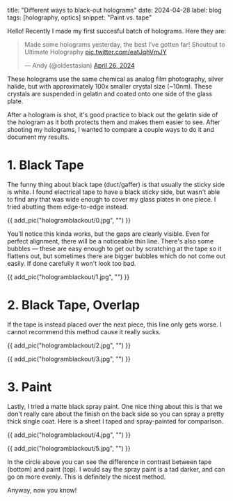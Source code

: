 title: "Different ways to black-out holograms"
date: 2024-04-28
label: blog
tags: [holography, optics]
snippet: "Paint vs. tape"

Hello! Recently I made my first succesful batch of holograms. Here they are:

<blockquote class="twitter-tweet tw-align-center" data-media-max-width="560"><p lang="en" dir="ltr">Made some holograms yesterday, the best I’ve gotten far! Shoutout to Ultimate Holography <a href="https://t.co/eatJqhVmJY">pic.twitter.com/eatJqhVmJY</a></p>&mdash; Andy (@oldestasian) <a href="https://twitter.com/oldestasian/status/1784001625549332548?ref_src=twsrc%5Etfw">April 26, 2024</a></blockquote> <script async src="https://platform.twitter.com/widgets.js" charset="utf-8"></script>

These holograms use the same chemical as analog film photography, silver halide, but with approximately 100x smaller crystal size (~10nm). These crystals are suspended in gelatin and coated onto one side of the glass plate. 

After a hologram is shot, it's good practice to black out the gelatin side of the hologram as it both protects them and makes them easier to see. After shooting my holograms, I wanted to compare a couple ways to do it and document my results.

# 1. Black Tape

The funny thing about black tape (duct/gaffer) is that usually the sticky side is white. I found electrical tape to have a black sticky side, but wasn't able to find any that was wide enough to cover my glass plates in one piece. I tried abutting them edge-to-edge instead. 

{{ add_pic("hologramblackout/0.jpg", "") }}

You'll notice this kinda works, but the gaps are clearly visible. Even for perfect alignment, there will be a noticeable thin line. There's also some bubbles — these are easy enough to get out by scratching at the tape so it flattens out, but sometimes there are bigger bubbles which do not come out easily. If done carefully it won't look too bad. 

{{ add_pic("hologramblackout/1.jpg", "") }}

# 2. Black Tape, Overlap

If the tape is instead placed over the next piece, this line only gets worse. I cannot recommend this method cause it really sucks. 

{{ add_pic("hologramblackout/2.jpg", "") }}

{{ add_pic("hologramblackout/3.jpg", "") }}

# 3. Paint

Lastly, I tried a matte black spray paint. One nice thing about this is that we don't really care about the finish on the back side so you can spray a pretty thick single coat. Here is a sheet I taped and spray-painted for comparison. 

{{ add_pic("hologramblackout/4.jpg", "") }}

{{ add_pic("hologramblackout/5.jpg", "") }}

In the circle above you can see the difference in contrast between tape (bottom) and paint (top). I would say the spray paint is a tad darker, and can go on more evenly. This is definitely the nicest method. 

Anyway, now you know!
